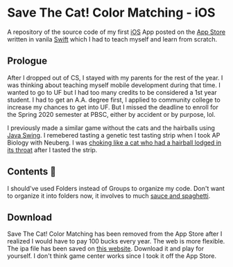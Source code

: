 # Save The Cat! Color Matching - iOS

A repository of the source code of my first [iOS](https://developer.apple.com/ios/) App posted on the [App Store](https://www.apple.com/app-store/) written in vanila [Swift](https://www.apple.com/swift/) which I had to teach myself and learn from scratch.

## Prologue

After I dropped out of CS, I stayed with my parents for the rest of the year. I was thinking about teaching myself mobile development during that time. I wanted to go to UF but I had too many credits to be considered a 1st year student. I had to get an A.A. degree first, I applied to community college to increase my chances to get into UF. But I missed the deadline to enroll for the Spring 2020 semester at PBSC, either by accident or by purpose, lol.

I previously made a similar game without the cats and the hairballs using [Java Swing](https://en.wikipedia.org/wiki/Swing_(Java)). I remebered tasting a genetic test tasting strip when I took AP Biology with Neuberg. I was [choking like a cat who had a hairball lodged in its throat](https://www.youtube.com/watch?v=F5wWlMNBrvY) after I tasted the strip.

## Contents :meat_on_bone:

I should've used Folders instead of Groups to organize my code. Don't want to organize it into folders now, it involves to much [sauce and spaghetti](https://3.bp.blogspot.com/-zPUrgbYFGkM/T4N_PSZjgAI/AAAAAAAAHm4/rgAHlvSmgao/s1600/bacon+spaghetti+with+tomato+cream+sauce.JPG).

## Download

Save The Cat! Color Matching has been removed from the App Store after I realized I would have to pay 100 bucks every year. The web is more flexible. The ipa file has been saved on [this website](https://steprimo.com/iphone/cn/app/1501727048/Save-The-Cat-Color-Matching/). Download it and play for yourself. I don't think game center works since I took it off the App Store.
